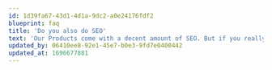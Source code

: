 ```yaml
---
id: 1d39fa67-43d1-4d1a-9dc2-a0e24176fdf2
blueprint: faq
title: 'Do you also do SEO'
text: 'Our Products come with a decent amount of SEO. But if you really want to crank up the game we will reach out to our network and get and SEO Superprofessional on the team.'
updated_by: 06410ee8-92e1-45e7-b0e3-9fd7e0400442
updated_at: 1696677881
---
```

